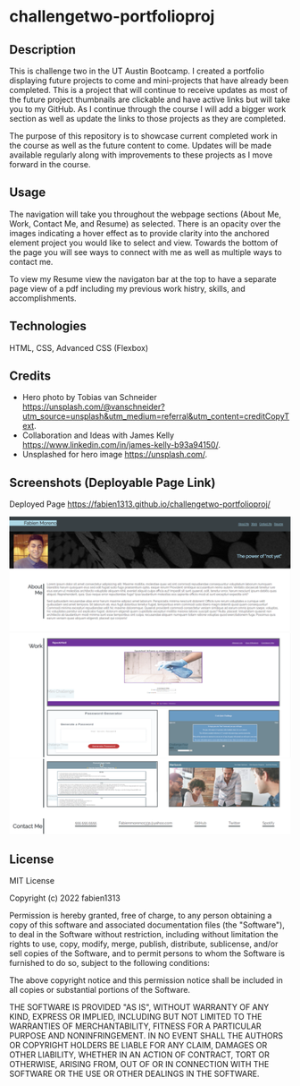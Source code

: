 # challengetwo-portfolioproj


## Description

This is challenge two in the UT Austin Bootcamp. I created a portfolio displaying future projects to come and mini-projects that have already been completed. This is a project that will continue to receive updates as most of the future project thumbnails are clickable and have active links but will take you to my GitHub. As I continue through the course I will add a bigger work section as well as update the links to those projects as they are completed.

The purpose of this repository is to showcase current completed work in the course as well as the future content to come. Updates will be made available regularly along with improvements to these projects as I move forward in the course.

## Usage

The navigation will take you throughout the webpage sections (About Me, Work, Contact Me, and Resume) as selected. There is an opacity over the images indicating a hover effect as to provide clarity into the anchored element project you would like to select and view. Towards the bottom of the page you will see ways to connect with me as well as multiple ways to contact me. 

To view my Resume view the navigaton bar at the top to have a separate page view of a pdf including my previous work histry, skills, and accomplishments.


## Technologies

HTML,
CSS,
Advanced CSS (Flexbox)

## Credits

- Hero photo by Tobias van Schneider https://unsplash.com/@vanschneider?utm_source=unsplash&utm_medium=referral&utm_content=creditCopyText.
- Collaboration and Ideas with James Kelly https://www.linkedin.com/in/james-kelly-b93a94150/.
- Unsplashed for hero image https://unsplash.com/.


## Screenshots (Deployable Page Link)

Deployed Page https://fabien1313.github.io/challengetwo-portfolioproj/

![](assets/images/port1.png)
![](assets/images/port2.png)
![](assets/images/port3.png)



## License

MIT License

Copyright (c) 2022 fabien1313

Permission is hereby granted, free of charge, to any person obtaining a copy
of this software and associated documentation files (the "Software"), to deal
in the Software without restriction, including without limitation the rights
to use, copy, modify, merge, publish, distribute, sublicense, and/or sell
copies of the Software, and to permit persons to whom the Software is
furnished to do so, subject to the following conditions:

The above copyright notice and this permission notice shall be included in all
copies or substantial portions of the Software.

THE SOFTWARE IS PROVIDED "AS IS", WITHOUT WARRANTY OF ANY KIND, EXPRESS OR
IMPLIED, INCLUDING BUT NOT LIMITED TO THE WARRANTIES OF MERCHANTABILITY,
FITNESS FOR A PARTICULAR PURPOSE AND NONINFRINGEMENT. IN NO EVENT SHALL THE
AUTHORS OR COPYRIGHT HOLDERS BE LIABLE FOR ANY CLAIM, DAMAGES OR OTHER
LIABILITY, WHETHER IN AN ACTION OF CONTRACT, TORT OR OTHERWISE, ARISING FROM,
OUT OF OR IN CONNECTION WITH THE SOFTWARE OR THE USE OR OTHER DEALINGS IN THE
SOFTWARE.